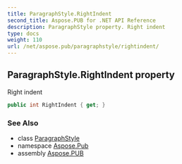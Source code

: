 ```yaml
---
title: ParagraphStyle.RightIndent
second_title: Aspose.PUB for .NET API Reference
description: ParagraphStyle property. Right indent
type: docs
weight: 110
url: /net/aspose.pub/paragraphstyle/rightindent/
---
```

## ParagraphStyle.RightIndent property

Right indent

```csharp
public int RightIndent { get; }
```

### See Also

* class [ParagraphStyle](../)
* namespace [Aspose.Pub](../../paragraphstyle/)
* assembly [Aspose.PUB](../../../)


